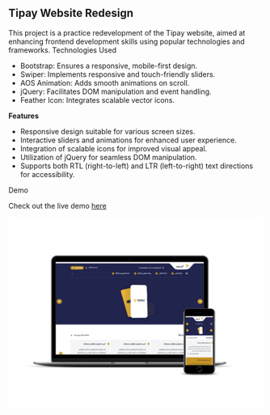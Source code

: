## Tipay Website Redesign

This project is a practice redevelopment of the Tipay website, aimed at enhancing frontend development skills using popular technologies and frameworks.
Technologies Used

- Bootstrap: Ensures a responsive, mobile-first design.
- Swiper: Implements responsive and touch-friendly sliders.
- AOS Animation: Adds smooth animations on scroll.
- jQuery: Facilitates DOM manipulation and event handling.
- Feather Icon: Integrates scalable vector icons.

 **Features**

- Responsive design suitable for various screen sizes.
- Interactive sliders and animations for enhanced user experience.
- Integration of scalable icons for improved visual appeal.
- Utilization of jQuery for seamless DOM manipulation.
- Supports both RTL (right-to-left) and LTR (left-to-right) text directions for accessibility.

Demo

Check out the live demo [here](https://parvin-noori.github.io/tipay/)

![demo](https://github.com/parvin-noori/tipay/blob/master/smartmockups_tipay.jpg)

